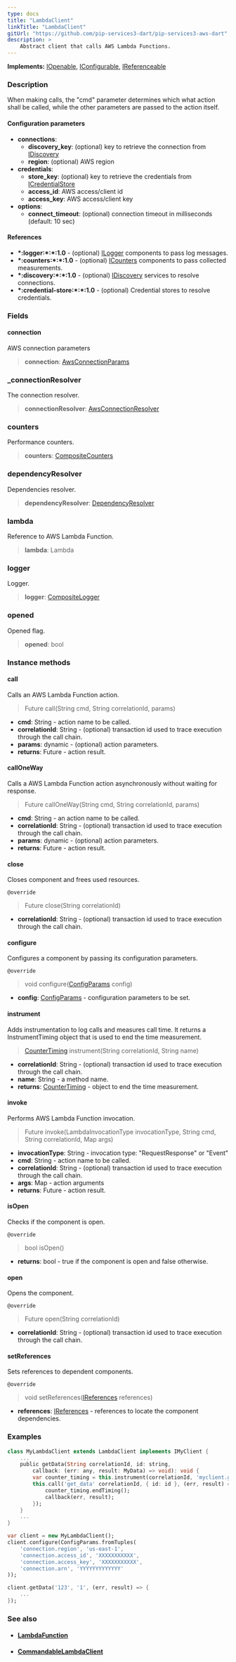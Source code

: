 ```yaml
---
type: docs
title: "LambdaClient"
linkTitle: "LambdaClient"
gitUrl: "https://github.com/pip-services3-dart/pip-services3-aws-dart"
description: >
    Abstract client that calls AWS Lambda Functions.
---
```


**Implements:** [IOpenable](../../../commons/run/iopenable), [IConfigurable](../../../commons/config/iconfigurable), [IReferenceable](../../../commons/refer/ireferenceable)

### Description

When making calls, the "cmd" parameter determines which what action shall be called, while the 
other parameters are passed to the action itself.


#### Configuration parameters

- **connections**:                   
    - **discovery_key**: (optional) key to retrieve the connection from [IDiscovery](../../../components/connect/idiscovery)
    - **region**: (optional) AWS region
- **credentials**:    
    - **store_key**: (optional) key to retrieve the credentials from [ICredentialStore](../../../components/auth/icredential_store)
    - **access_id**: AWS access/client id
    - **access_key**: AWS access/client key
- **options**:
    - **connect_timeout**: (optional) connection timeout in milliseconds (default: 10 sec)

#### References
- **\*:logger:\*:\*:1.0** - (optional) [ILogger](../../../components/log/ilogger) components to pass log messages.
- **\*:counters:\*:\*:1.0** - (optional) [ICounters](../../../components/count/icounters) components to pass collected measurements.
- **\*:discovery:\*:\*:1.0** - (optional) [IDiscovery](../../../components/connect/idiscovery) services to resolve connections.
- **\*:credential-store:\*:\*:1.0** - (optional) Credential stores to resolve credentials.


### Fields

<span class="hide-title-link">

#### connection
AWS connection parameters
> **connection**: [AwsConnectionParams](../../connect/aws_connection_params)

### _connectionResolver
The connection resolver.
> **connectionResolver**: [AwsConnectionResolver](../../connect/aws_connection_resolver)

### counters
Performance counters.
> **counters**: [CompositeCounters](../../../components/count/composite_counters)


### dependencyResolver
Dependencies resolver.
> **dependencyResolver**: [DependencyResolver](../../../commons/refer/dependency_resolver)

### lambda
Reference to AWS Lambda Function.
> **lambda**: Lambda

### logger
Logger.
> **logger**: [CompositeLogger](../../../components/log/composite_logger)

### opened
Opened flag.
> **opened**: bool

</span>

### Instance methods

#### call
Calls an AWS Lambda Function action.

> Future call(String cmd, String correlationId, params)

- **cmd**: String - action name to be called.
- **correlationId**: String - (optional) transaction id used to trace execution through the call chain.
- **params**: dynamic - (optional) action parameters.
- **returns**: Future - action result.


#### callOneWay
Calls a AWS Lambda Function action asynchronously without waiting for response.

> Future callOneWay(String cmd, String correlationId, params)

- **cmd**: String - an action name to be called.
- **correlationId**: String - (optional) transaction id used to trace execution through the call chain.
- **params**: dynamic - (optional) action parameters.
- **returns**: Future - action result.

#### close
Closes component and frees used resources.

`@override`
> Future close(String correlationId)

- **correlationId**: String - (optional) transaction id used to trace execution through the call chain.

#### configure
Configures a component by passing its configuration parameters.

`@override`
> void configure([ConfigParams](../../../commons/config/config_params) config)

- **config**: [ConfigParams](../../../commons/config/config_params) - configuration parameters to be set.

#### instrument
Adds instrumentation to log calls and measures call time.
It returns a InstrumentTiming object that is used to end the time measurement.

> [CounterTiming](../../../components/count/counter_timing) instrument(String correlationId, String name) 

- **correlationId**: String - (optional) transaction id used to trace execution through the call chain.
- **name**: String - a method name.
- **returns**: [CounterTiming](../../../components/count/counter_timing) - object to end the time measurement.

#### invoke
Performs AWS Lambda Function invocation.

> Future invoke(LambdaInvocationType invocationType, String cmd, String correlationId, Map args)

- **invocationType**: String - invocation type: "RequestResponse" or "Event"
- **cmd**: String - action name to be called.
- **correlationId**: String - (optional) transaction id used to trace execution through the call chain.
- **args**: Map - action arguments
- **returns**: Future - action result.

#### isOpen
Checks if the component is open.

`@override`
> bool isOpen()

- **returns**: bool - true if the component is open and false otherwise.

#### open
Opens the component.

`@override`
> Future open(String correlationId)

- **correlationId**: String - (optional) transaction id used to trace execution through the call chain.

#### setReferences
Sets references to dependent components.

`@override`
> void setReferences([IReferences](../../../commons/refer/ireferences) references)

- **references**: [IReferences](../../../commons/refer/ireferences) - references to locate the component dependencies.


### Examples

```dart
class MyLambdaClient extends LambdaClient implements IMyClient {
    ...
    public getData(String correlationId, id: string,
        callback: (err: any, result: MyData) => void): void {
        var counter_timing = this.instrument(correlationId, 'myclient.get_data');
        this.call('get_data' correlationId, { id: id }, (err, result) => {
            counter_timing.endTiming();
            callback(err, result);
        });
    }
    ...
}

var client = new MyLambdaClient();
client.configure(ConfigParams.fromTuples(
    'connection.region', 'us-east-1',
    'connection.access_id', 'XXXXXXXXXXX',
    'connection.access_key', 'XXXXXXXXXXX',
    'connection.arn', 'YYYYYYYYYYYYY'
));

client.getData('123', '1', (err, result) => {
    ...
});
```

### See also
- #### [LambdaFunction](../../containers/lambda_function)
- #### [CommandableLambdaClient](../../clients/commandable_lambda_client)
